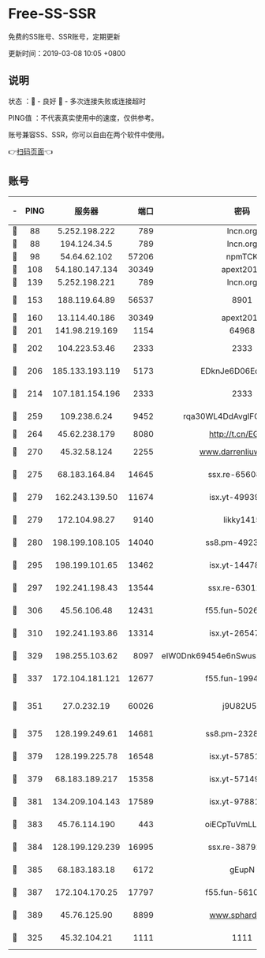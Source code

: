 # Free-SS-SSR

免费的SS账号、SSR账号，定期更新

更新时间：2019-03-08 10:05 +0800

## 说明

状态     ：🙂 - 良好 🙁 - 多次连接失败或连接超时

PING值   ：不代表真实使用中的速度，仅供参考。

账号兼容SS、SSR，你可以自由在两个软件中使用。

👉[扫码页面](https://liesauer.github.io/Free-SS-SSR/)👈

## 账号

|-|PING|服务器|端口|密码|加密方式|区域|
|:----:|:----:|:-----:|-----:|:----:|:----:|:----:|
|🙂|88|5.252.198.222|789|lncn.org|rc4|JP|
|🙂|88|194.124.34.5|789|lncn.org|rc4|JP|
|🙂|98|54.64.62.102|57206|npmTCK|rc4-md5|JP|
|🙂|108|54.180.147.134|30349|apext2019|chacha20|KR|
|🙂|139|5.252.198.221|789|lncn.org|rc4|JP|
|🙂|153|188.119.64.89|56537|8901|aes-256-cfb|RU|
|🙂|160|13.114.40.186|30349|apext2019|chacha20|JP|
|🙂|201|141.98.219.169|1154|64968|chacha20|US|
|🙂|202|104.223.53.46|2333|2333|aes-256-cfb|US|
|🙂|206|185.133.193.119|5173|EDknJe6D06EoWDaw|aes-256-cfb|US|
|🙂|214|107.181.154.196|2333|2333|aes-256-cfb|US|
|🙂|259|109.238.6.24|9452|rqa30WL4DdAvgIFG6Fs3znzTa|aes-256-cfb|FR|
|🙂|264|45.62.238.179|8080|http://t.cn/EGJIyrl|rc4-md5|CA|
|🙂|270|45.32.58.124|2255|www.darrenliuwei.com|aes-256-cfb|JP|
|🙂|275|68.183.164.84|14645|ssx.re-65608232|aes-256-cfb|US|
|🙂|279|162.243.139.50|11674|isx.yt-49939991|aes-256-cfb|US|
|🙂|279|172.104.98.27|9140|likky1415|aes-256-cfb|JP|
|🙂|280|198.199.108.105|14040|ss8.pm-49239037|aes-256-cfb|US|
|🙂|295|198.199.101.65|13462|isx.yt-14478086|aes-256-cfb|US|
|🙂|297|192.241.198.43|13544|ssx.re-63012988|aes-256-cfb|US|
|🙂|306|45.56.106.48|12431|f55.fun-50265389|aes-256-cfb|US|
|🙂|310|192.241.193.86|13314|isx.yt-26547627|aes-256-cfb|US|
|🙂|329|198.255.103.62|8097|eIW0Dnk69454e6nSwuspv9DmS201tQ0D|aes-256-cfb|US|
|🙂|337|172.104.181.121|12677|f55.fun-19942121|aes-256-cfb|SG|
|🙂|351|27.0.232.19|60026|j9U82U53|xchacha20-ietf-poly1305|HK|
|🙂|375|128.199.249.61|14681|ss8.pm-23285637|aes-256-cfb|SG|
|🙂|379|128.199.225.78|16548|isx.yt-57851820|aes-256-cfb|SG|
|🙂|379|68.183.189.217|15358|isx.yt-57149233|aes-256-cfb|SG|
|🙂|381|134.209.104.143|17589|isx.yt-97881825|aes-256-cfb|SG|
|🙂|383|45.76.114.190|443|oiECpTuVmLLxk4Ts|aes-256-cfb|AU|
|🙂|384|128.199.129.239|16995|ssx.re-38792926|aes-256-cfb|SG|
|🙂|385|68.183.183.18|6172|gEupN|aes-256-cfb|SG|
|🙂|387|172.104.170.25|17797|f55.fun-56102907|aes-256-cfb|SG|
|🙂|389|45.76.125.90|8899|www.sphard.com|aes-256-cfb|AU|
|🙁|325|45.32.104.21|1111|1111|aes-256-cfb|SG|
